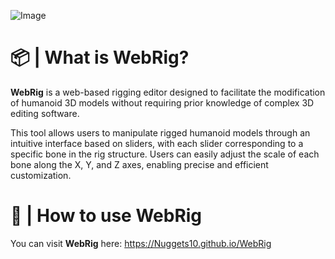 ![Image](https://github.com/user-attachments/assets/e7dce659-ea6f-4057-9b02-6f9a09678bdf)
# 📦 | What is WebRig?
**WebRig** is a web-based rigging editor designed to facilitate the modification of humanoid 3D models without requiring prior knowledge of complex 3D editing software. 

This tool allows users to manipulate rigged humanoid models through an intuitive interface based on sliders, with each slider corresponding to a specific bone in the rig structure. Users can easily adjust the scale of each bone along the X, Y, and Z axes, enabling precise and efficient customization.
# 🚀 | How to use WebRig
You can visit **WebRig** here: https://Nuggets10.github.io/WebRig
